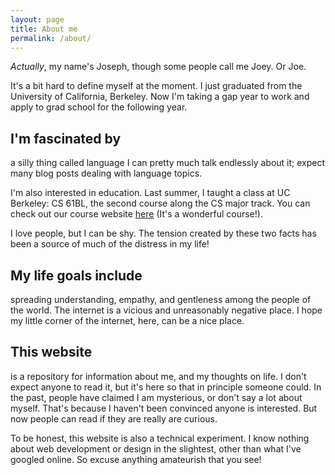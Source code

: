```yaml
---
layout: page
title: About me
permalink: /about/
---
```


_Actually_, my name's Joseph, though some people call me Joey. Or Joe.

It's a bit hard to define myself at the moment. I just graduated from the University of California, Berkeley. Now I'm taking a gap year to work and apply to grad school for the following year.

## I'm fascinated by

a silly thing called language I can pretty much talk endlessly about it; expect many blog posts dealing with language topics. 

I'm also interested in education. Last summer, I taught a class at UC Berkeley: CS 61BL, the second course along the CS major track. You can check out our course website [here](http://cs61bl.github.io) (It's a wonderful course!).

I love people, but I can be shy. The tension created by these two facts has been a source of much of the distress in my life!

## My life goals include

spreading understanding, empathy, and gentleness among the people of the world. The internet is a vicious and unreasonably negative place. I hope my little corner of the internet, here, can be a nice place.

## This website

is a repository for information about me, and my thoughts on life. I don't expect anyone to read it, but it's here so that in principle someone could. In the past, people have claimed I am mysterious, or don't say a lot about myself. That's because I haven't been convinced anyone is interested. But now people can read if they are really are curious. 

To be honest, this website is also a technical experiment. I know nothing about web development or design in the slightest, other than what I've googled online. So excuse anything amateurish that you see!
